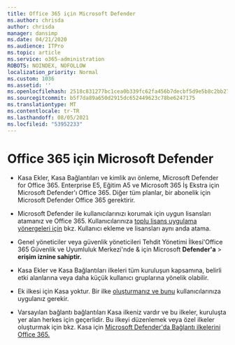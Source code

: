 ```yaml
---
title: Office 365 için Microsoft Defender
ms.author: chrisda
author: chrisda
manager: dansimp
ms.date: 04/21/2020
ms.audience: ITPro
ms.topic: article
ms.service: o365-administration
ROBOTS: NOINDEX, NOFOLLOW
localization_priority: Normal
ms.custom: 1036
ms.assetid: ''
ms.openlocfilehash: 2518c831277bc1cea0b339fc62fa456b7decbf5d9e5b8c2bb2733fe47c969a81
ms.sourcegitcommit: b5f7da89a650d2915dc652449623c78be6247175
ms.translationtype: MT
ms.contentlocale: tr-TR
ms.lasthandoff: 08/05/2021
ms.locfileid: "53952233"
---
```

# <a name="microsoft-defender-for-office-365"></a>Office 365 için Microsoft Defender

- Kasa Ekler, Kasa Bağlantıları ve kimlik avı önleme, Microsoft Defender for Office 365. Enterprise E5, Eğitim A5 ve Microsoft 365 İş Ekstra için Microsoft Defender'ı Office 365. Diğer tüm planlar, bir abonelik için Microsoft Defender Office 365 gerektirir.

- Microsoft Defender ile kullanıcılarınızı korumak için uygun lisansları atamanız ve Office 365. Kullanıcılarınıza [toplu lisans uygulama yönergeleri için](/microsoft-365/admin/add-users/add-users) bkz. Kullanıcı ekleme ve lisansları aynı anda atama.

- Genel yöneticiler veya güvenlik yöneticileri Tehdit Yönetimi İlkesi'Office 365 Güvenlik ve Uyumluluk Merkezi'nde & için Microsoft **Defender'a** \> **erişim iznine sahiptir.**

- Kasa Ekler ve Kasa Bağlantıları ilkeleri tüm kuruluşun kapsamına, belirli etki alanlarına veya daha küçük kullanıcı gruplarına yönelik olabilir.

- Ek ilkesi için Kasa yoktur. Bir ilke [oluşturmanız ve bunu](/microsoft-365/security/office-365-security/set-up-atp-safe-attachments-policies) kullanıcılarınıza uygulanız gerekir.

- Varsayılan bağlantı bağlantıları Kasa ilkeniz vardır ve bu ilkeler, kuruluşta yer alan herkes için geçerlidir. Bu ilkeyi düzenlemek veya özel ilkeler oluşturmak için bkz. Kasa için [Microsoft Defender'da Bağlantı ilkelerini Office 365.](/microsoft-365/security/office-365-security/set-up-atp-safe-links-policies)
